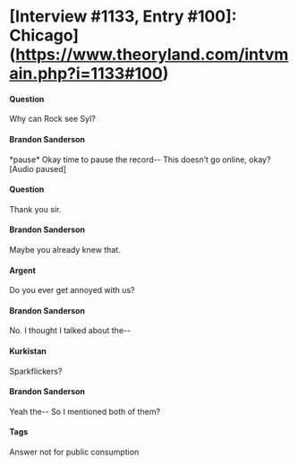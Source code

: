 # [Interview #1133, Entry #100]: Chicago](https://www.theoryland.com/intvmain.php?i=1133#100)

#### Question

Why can Rock see Syl?

#### Brandon Sanderson

\*pause\* Okay time to pause the record-- This doesn’t go online, okay? [Audio paused]

#### Question

Thank you sir.

#### Brandon Sanderson

Maybe you already knew that.

#### Argent

Do you ever get annoyed with us?

#### Brandon Sanderson

No. I thought I talked about the--

#### Kurkistan

Sparkflickers?

#### Brandon Sanderson

Yeah the-- So I mentioned both of them?

#### Tags

Answer not for public consumption

